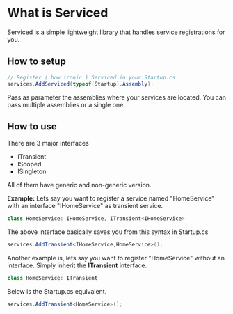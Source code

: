 # What is Serviced

Serviced is a simple lightweight library that handles service registrations for you.

## How to setup

```csharp
// Register ( how ironic ) Serviced in your Startup.cs
services.AddServiced(typeof(Startup).Assembly);
```
Pass as parameter the assemblies where your services are located. You can pass multiple assemblies or a single one.

## How to use
There are 3 major interfaces

 - ITransient
 - IScoped
 - ISingleton
 
All of them have generic and non-generic version. 

**Example:** Lets say you want to register a service named "HomeService" with an interface "IHomeService" as transient service.
```csharp
class HomeService: IHomeService, ITransient<IHomeService>
```
The above interface basically saves you from this syntax in Startup.cs
```csharp
services.AddTransient<IHomeService,HomeService>();
```
Another example is, lets say you want to register "HomeService" without an interface. Simply inherit the **ITransient** interface.
```csharp
class HomeService: ITransient
```
Below is the Startup.cs equivalent.
```csharp
services.AddTransient<HomeService>();
```

